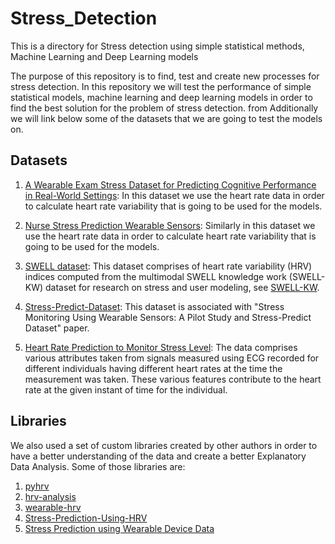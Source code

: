 # Stress_Detection
This is a directory for Stress detection using simple statistical methods, Machine Learning and Deep Learning models

The purpose of this repository is to find, test and create new processes for stress detection. In this repository we will test the performance of simple statistical models, machine learning and deep learning models in order to find the best solution for the problem of stress detection. from Additionally we will link below some of the datasets that we are going to test the models on.

## Datasets

1. [A Wearable Exam Stress Dataset for Predicting Cognitive Performance in Real-World Settings](https://physionet.org/content/wearable-exam-stress/1.0.0/): In this dataset we use the heart rate data in order to calculate heart rate variability that is going to be used for the models.

2. [Nurse Stress Prediction Wearable Sensors](https://www.kaggle.com/datasets/priyankraval/nurse-stress-prediction-wearable-sensors): Similarly in this dataset we use the heart rate data in order to calculate heart rate variability that is going to be used for the models.

3. [SWELL dataset](https://www.kaggle.com/datasets/qiriro/swell-heart-rate-variability-hrv): This dataset comprises of heart rate variability (HRV) indices computed from the multimodal SWELL knowledge work (SWELL-KW) dataset for research on stress and user modeling, see [SWELL-KW](http://cs.ru.nl/~skoldijk/SWELL-KW/Dataset.html).

4. [Stress-Predict-Dataset](https://github.com/italha-d/Stress-Predict-Dataset): This dataset is associated with "Stress Monitoring Using Wearable Sensors: A Pilot Study and Stress-Predict Dataset" paper.

5. [Heart Rate Prediction to Monitor Stress Level](https://www.kaggle.com/datasets/vinayakshanawad/heart-rate-prediction-to-monitor-stress-level): The data comprises various attributes taken from signals measured using ECG recorded for different individuals having different heart rates at the time the measurement was taken. These various features contribute to the heart rate at the given instant of time for the individual.

## Libraries

We also used a set of custom libraries created by other authors in order to have a better understanding of the data and create a better Explanatory Data Analysis. Some of those libraries are: 

1. [pyhrv](https://github.com/PGomes92/pyhrv)
2. [hrv-analysis](https://github.com/Aura-healthcare/hrv-analysis)
3. [wearable-hrv](https://github.com/AminSinichi/wearable-hrv)
4. [Stress-Prediction-Using-HRV](https://github.com/realmichaelye/Stress-Prediction-Using-HRV)
5. [Stress Prediction using Wearable Device Data](https://github.com/kjspring/stress-detection-wearable-devices)
